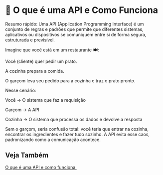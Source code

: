 # 📌 O que é uma API e Como Funciona

Resumo rápido:
Uma API (Application Programming Interface) é um conjunto de regras e padrões que permite que diferentes sistemas, aplicativos ou dispositivos se comuniquem entre si de forma segura, estruturada e previsível.

Imagine que você está em um restaurante 🍽️:

Você (cliente) quer pedir um prato.

A cozinha prepara a comida.

O garçom leva seu pedido para a cozinha e traz o prato pronto.

Nesse cenário:

Você → O sistema que faz a requisição

Garçom → A API

Cozinha → O sistema que processa os dados e devolve a resposta

Sem o garçom, seria confusão total: você teria que entrar na cozinha, encontrar os ingredientes e fazer tudo sozinho.
A API evita esse caos, padronizando como a comunicação acontece.

## Veja Também
[O que é uma API e como funciona.](https://github.com/pcfelias65-code/Automation/blob/Introdu%C3%A7%C3%A3o/0001%20-%20O%20que%20%C3%A9%20uma%20API%20e%20como%20Funciona.md)
